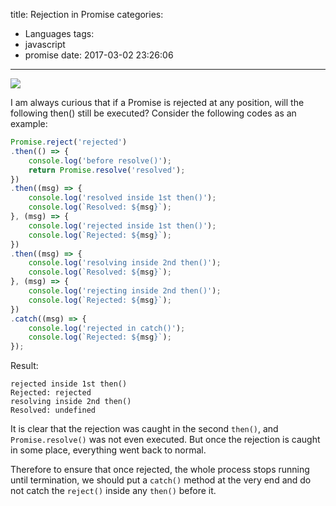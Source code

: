 title: Rejection in Promise
categories:
  - Languages
tags:
  - javascript
  - promise
date: 2017-03-02 23:26:06
---
![](/img/2017/03/promise.png)

I am always curious that if a Promise is rejected at any position, will the following then() still be executed? Consider the following codes as an example:

```javascript
Promise.reject('rejected')
.then(() => {
    console.log('before resolve()');
    return Promise.resolve('resolved');
})
.then((msg) => {
    console.log('resolved inside 1st then()');
    console.log(`Resolved: ${msg}`);
}, (msg) => {
    console.log('rejected inside 1st then()');
    console.log(`Rejected: ${msg}`);
})
.then((msg) => {
    console.log('resolving inside 2nd then()');
    console.log(`Resolved: ${msg}`);
}, (msg) => {
    console.log('rejecting inside 2nd then()');
    console.log(`Rejected: ${msg}`);
})
.catch((msg) => {
    console.log('rejected in catch()');
    console.log(`Rejected: ${msg}`);
});
```

Result:

```
rejected inside 1st then()
Rejected: rejected
resolving inside 2nd then()
Resolved: undefined
```

It is clear that the rejection was caught in the second `then()`, and `Promise.resolve()` was not even executed. But once the rejection is caught in some place, everything went back to normal.

Therefore to ensure that once rejected, the whole process stops running until termination, we should put a `catch()` method at the very end and do not catch the `reject()` inside any `then()` before it.